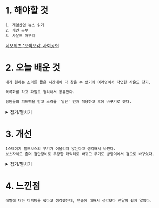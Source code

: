 # 1. 해야할 것
```
1. 게임산업 뉴스 읽기
2. 개인 공부
3. 사운드 마무리
```
[네오위즈 '오색오감' 사회공헌](https://www.gamemeca.com/view.php?gid=1744525)


# 2. 오늘 배운 것
```
내가 원하는 소리를 짧은 시간내에 다 찾을 수 없기에 여러명이서 작업한 사운드 찾기.

목록화를 하고 파일로 정리해서 공유했다.

팀원들의 피드백을 받고 소리를 '일단' 먼저 적용하고 후에 바꾸기로 했다.
```
<details>
<summary>접기/펼치기</summary>

![image](https://github.com/JM94Ent/TIL-WIL/assets/143363550/2d82f413-d748-48ba-b8ad-baf4e5b287a1)

![image](https://github.com/JM94Ent/TIL-WIL/assets/143363550/ddbf351a-2e9c-4e14-8bc7-372beb17e0a0)

</details>



# 3. 개선
```
1스테이지 필드보스의 무기가 어울리지 않는다고 생각해서 바꿨다.
보스자체도 좀더 첨단장비로 무장한 캐릭터로 바뀌고 무기도 방망이에서 검으로 바꾸었다.
```
<details>
<summary>접기/펼치기</summary>

![image](https://github.com/JM94Ent/TIL-WIL/assets/143363550/47007ae4-543f-4178-883f-31bdc756848e)

![image](https://github.com/JM94Ent/TIL-WIL/assets/143363550/a9c7466b-d0d0-43bf-85b9-842cdb05d7eb)

</details>



# 4. 느낀점
```
레벨에 대한 디렉팅을 했다고 생각했는데, 연출에 대해서 생각보다 전달이 쉽지 않았다.
```


